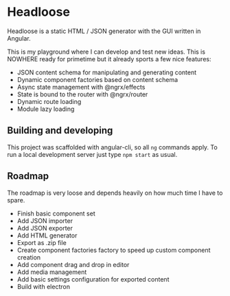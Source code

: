 # Headloose

Headloose is a static HTML / JSON generator with the GUI written in Angular.

This is my playground where I can develop and test new ideas. This is NOWHERE ready for primetime but it already sports a few nice features:

- JSON content schema for manipulating and generating content
- Dynamic component factories based on content schema
- Async state management with @ngrx/effects
- State is bound to the router with @ngrx/router
- Dynamic route loading
- Module lazy loading

## Building and developing

This project was scaffolded with angular-cli, so all `ng` commands apply. To run a local development server just type `npm start` as usual.

## Roadmap

The roadmap is very loose and depends heavily on how much time I have to spare.

- Finish basic component set
- Add JSON importer
- Add JSON exporter
- Add HTML generator
- Export as .zip file
- Create component factories factory to speed up custom component creation
- Add component drag and drop in editor
- Add media management
- Add basic settings configuration for exported content
- Build with electron
